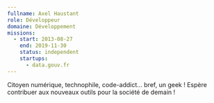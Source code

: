 ```yaml
---
fullname: Axel Haustant
role: Développeur
domaine: Développement
missions:
  - start: 2013-08-27
    end: 2019-11-30
    status: independent
    startups:
      - data.gouv.fr
---
```

Citoyen numérique, technophile, code-addict… bref, un geek !
Espère contribuer aux nouveaux outils pour la société de demain !